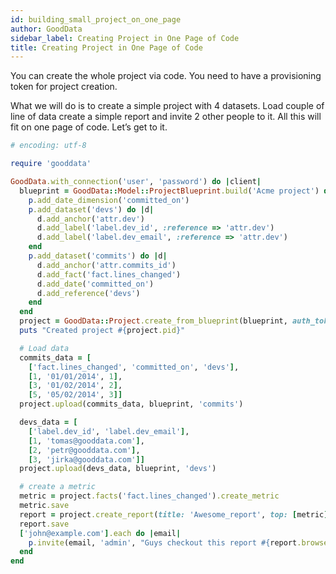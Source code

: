 ```yaml
---
id: building_small_project_on_one_page
author: GoodData
sidebar_label: Creating Project in One Page of Code
title: Creating Project in One Page of Code
---
```


You can create the whole project via code. You need to have a provisioning token for project creation.


What we will do is to create a simple project with 4 datasets. Load
couple of line of data create a simple report and invite 2 other people
to it. All this will fit on one page of code. Let’s get to it.

```ruby
# encoding: utf-8

require 'gooddata'

GoodData.with_connection('user', 'password') do |client|
  blueprint = GoodData::Model::ProjectBlueprint.build('Acme project') do |p|
    p.add_date_dimension('committed_on')
    p.add_dataset('devs') do |d|
      d.add_anchor('attr.dev')
      d.add_label('label.dev_id', :reference => 'attr.dev')
      d.add_label('label.dev_email', :reference => 'attr.dev')
    end
    p.add_dataset('commits') do |d|
      d.add_anchor('attr.commits_id')
      d.add_fact('fact.lines_changed')
      d.add_date('committed_on')
      d.add_reference('devs')
    end
  end
  project = GoodData::Project.create_from_blueprint(blueprint, auth_token: '')
  puts "Created project #{project.pid}"

  # Load data
  commits_data = [
    ['fact.lines_changed', 'committed_on', 'devs'],
    [1, '01/01/2014', 1],
    [3, '01/02/2014', 2],
    [5, '05/02/2014', 3]]
  project.upload(commits_data, blueprint, 'commits')

  devs_data = [
    ['label.dev_id', 'label.dev_email'],
    [1, 'tomas@gooddata.com'],
    [2, 'petr@gooddata.com'],
    [3, 'jirka@gooddata.com']]
  project.upload(devs_data, blueprint, 'devs')

  # create a metric
  metric = project.facts('fact.lines_changed').create_metric
  metric.save
  report = project.create_report(title: 'Awesome_report', top: [metric], left: ['label.dev_email'])
  report.save
  ['john@example.com'].each do |email|
    p.invite(email, 'admin', "Guys checkout this report #{report.browser_uri}")
  end
end
```
